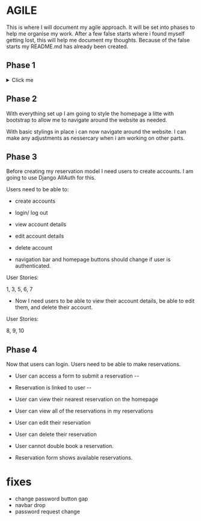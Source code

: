 # AGILE

This is where I will document my agile approach. It will be set into phases to help me organise my work. After a few false starts where i found myself getting lost, this will help me document my thoughts. Because of the false starts my README.md has already been created. 

## Phase 1

<details>
<summary>Click me</summary>

- Setup repo.
- Create Django project.
- Install basic dependencies and add to requirements.
- Create procfile to deploy to Heroku.
- Create app on Heroku.
- Link GitHub repo to Heroku app.
- Test to deploy working project ASAP.
- Document project creation and deployment.
- Perform design thinking exercise for features to include in project.
- Add user stories to readme.
- Add wireframes to readme.
- Mock up initial database design and document in readme.
- List and link technologies used in readme. ------------------------------
- Use GitHub projects. Create user stories.

</details>

## Phase 2

With everything set up I am going to style the homepage a litte with bootstrap to allow me to navigate around the website as needed.

With basic stylings in place i can now navigate around the website. I can make any adjustments as nessercary when i am working on other parts.

## Phase 3 

Before creating my reservation model I need users to create accounts. I am going to use Django AllAuth for this.

Users need to be able to:
- create accounts 
- login/ log out
- view account details
- edit account details
- delete account

- navigation bar and homepage buttons should change if user is authenticated.

User Stories:

1, 3, 5, 6, 7

- Now I need users to be able to view their account details, be able to edit them, and delete their account.

User Stories:

8, 9, 10

## Phase 4 

Now that users can login. Users need to be able to make reservations. 

- User can access a form to submit a reservation --
- Reservation is linked to user --
- User can view their nearest reservation on the homepage
- User can view all of the reservations in my reservations
- User can edit their reservation
- User can delete their reservation 

- User cannot double book a reservation. 
- Reservation form shows available reservations. 




# fixes
- change password button gap
- navbar drop
- password request change

